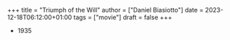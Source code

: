 +++
title = "Triumph of the Will"
author = ["Daniel Biasiotto"]
date = 2023-12-18T06:12:00+01:00
tags = ["movie"]
draft = false
+++

-   1935
